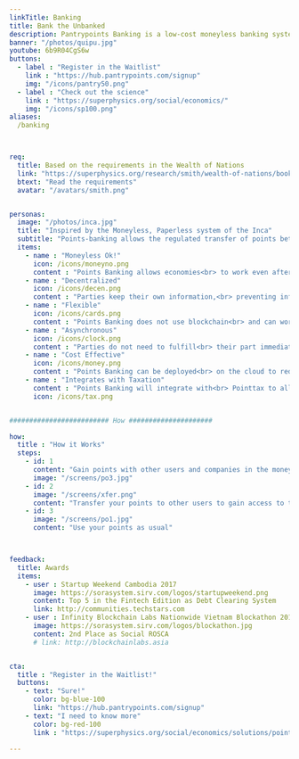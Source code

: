```yaml
---
linkTitle: Banking
title: Bank the Unbanked
description: Pantrypoints Banking is a low-cost moneyless banking system that circulates the economy unserved by the financial system 
banner: "/photos/quipu.jpg"
youtube: 6b9R04CgS6w
buttons:
  - label : "Register in the Waitlist"
    link : "https://hub.pantrypoints.com/signup"
    img: "/icons/pantry50.png"
  - label : "Check out the science"
    link : "https://superphysics.org/social/economics/"
    img: "/icons/sp100.png"
aliases:
  /banking



req:
  title: Based on the requirements in the Wealth of Nations
  link: "https://superphysics.org/research/smith/wealth-of-nations/book-2/chapter-3c"
  btext: "Read the requirements"
  avatar: "/avatars/smith.png"


personas:
  image: "/photos/inca.jpg"
  title: "Inspired by the Moneyless, Paperless system of the Inca"
  subtitle: "Points-banking allows the regulated transfer of points between users"
  items:
    - name : "Moneyless Ok!"
      icon: /icons/moneyno.png
      content : "Points Banking allows economies<br> to work even after a total financial collapse"
    - name : "Decentralized"
      icon: /icons/decen.png    
      content : "Parties keep their own information,<br> preventing info asymmetry"
    - name : "Flexible"
      icon: /icons/cards.png
      content : "Points Banking does not use blockchain<br> and can work offline, just as the Inca were offline"
    - name : "Asynchronous"
      icon: /icons/clock.png
      content : "Parties do not need to fulfill<br> their part immediately"      
    - name : "Cost Effective"
      icon: /icons/money.png
      content : "Points Banking can be deployed<br> on the cloud to reduce costs"
    - name : "Integrates with Taxation"
      content : "Points Banking will integrate with<br> Pointtax to allow tax payments in kind"
      icon: /icons/tax.png


######################### How #####################

how:
  title : "How it Works"  
  steps:
    - id: 1
      content: "Gain points with other users and companies in the moneyless economy"  
      image: "/screens/po3.jpg"
    - id: 2 
      image: "/screens/xfer.png"
      content: "Transfer your points to other users to gain access to their goods and services"
    - id: 3
      image: "/screens/po1.jpg"
      content: "Use your points as usual"



feedback:
  title: Awards
  items:
    - user : Startup Weekend Cambodia 2017
      image: https://sorasystem.sirv.com/logos/startupweekend.png
      content: Top 5 in the Fintech Edition as Debt Clearing System
      link: http://communities.techstars.com
    - user : Infinity Blockchain Labs Nationwide Vietnam Blockathon 2017
      image: https://sorasystem.sirv.com/logos/blockathon.jpg
      content: 2nd Place as Social ROSCA
      # link: http://blockchainlabs.asia


cta:
  title : "Register in the Waitlist!"
  buttons:
    - text: "Sure!"
      color: bg-blue-100
      link: "https://hub.pantrypoints.com/signup"
    - text: "I need to know more"
      color: bg-red-100    
      link : "https://superphysics.org/social/economics/solutions/points-banking"

---
```

